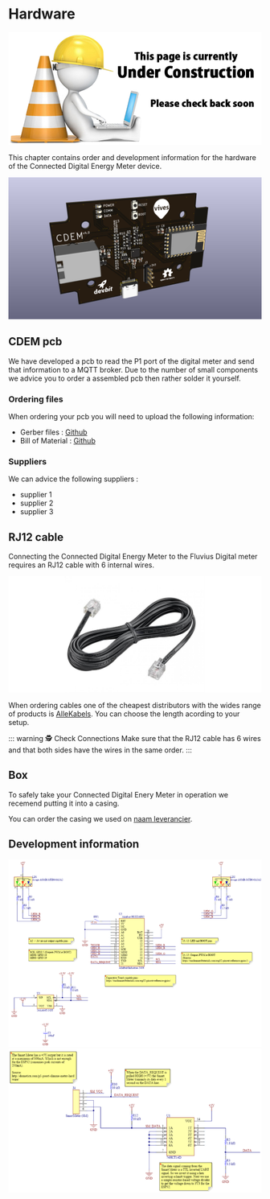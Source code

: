 # Hardware

![UNDER CONSTRUCTION](./images/underconstruction.jpg)

This chapter contains order and development information for the hardware of the Connected Digital Energy Meter device.

<!-- TODO: een afbeelding van de pcb toevoegen -->
![UNDER CONSTRUCTION](./images/pcb.png)

## CDEM pcb

We have developed a pcb to read the P1 port of the digital meter and send that information to a MQTT broker. Due to the number of small components we advice you to order a assembled pcb then rather solder it yourself.

### Ordering files

When ordering your pcb you will need to upload the following information:

* Gerber files : [Github](https://github.com/connected-digital-energy-meter/cdem-hardware/tree/master/gerber)
* Bill of Material : [Github](https://github.com/connected-digital-energy-meter/cdem-hardware/tree/master/assembly) 

### Suppliers

We can advice the following suppliers :

<!-- TODO: een lijst met mogelijke pcb leveranciers toevoegen -->
* supplier 1
* supplier 2
* supplier 3

## RJ12 cable 

Connecting the Connected Digital Energy Meter to the Fluvius Digital meter requires an RJ12 cable with 6 internal wires. 

![RJ12 Cable](./images/rj12_cable.jpg)

When ordering cables one of the cheapest distributors with the wides range of products is [AlleKabels](https://www.allekabels.nl/rj12-kabel/7400/1181351/telefoonkabel-rj12.html). You can choose the length acording to your setup.

::: warning 🕵️ Check Connections
Make sure that the RJ12 cable has 6 wires and that both sides have the wires in the same order.
:::

## Box

To safely take your Connected Digital Enery Meter in operation we recemend putting it into a casing.

<!-- TODO: afbeelding van dit doosje -->

You can order the casing we used on [naam leverancier](...).

## Development information 

<!-- TODO: Hier komt de onwikkelinfo van het bordje -->

![Image](./images/image6.png)
![Image](./images/image7.png)

